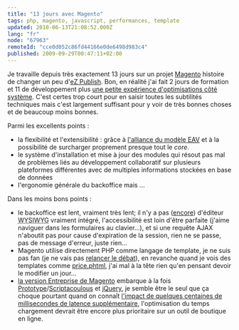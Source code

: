 ```yaml
---
title: "13 jours avec Magento"
tags: php, magento, javascript, performances, template
updated: 2010-06-13T21:08:52.000Z
lang: "fr"
node: "67963"
remoteId: "cce0d052c86fd44166e0de6498d983c4"
published: 2009-09-29T00:47:11+02:00
---
```


Je travaille depuis très exactement 13 jours sur un projet [Magento](/tag/magento) histoire de changer un peu d'[eZ Publish](/tag/ez-publish). Bon, en réalité j'ai fait 2 jours de formation et 11 de développement plus [une petite expérience d'optimisations côté système](/post/optimisations-magento-et-autres-applications-php-mysql). C'est certes trop court pour en saisir toutes les subtilités techniques mais c'est largement suffisant pour y voir de très bonnes choses et de beaucoup moins bonnes.


Parmi les excellents points :

* la flexibilité et l'extensibilité : grâce à [l'alliance du modèle <abbr title="Entity Attribute Value">EAV</abbr>](http://en.wikipedia.org/wiki/Entity-attribute-value_model) et à la possibilité de surcharger proprement presque tout le *core*.
* le système d'installation et mise à jour des modules qui résout pas mal de problèmes liés au développement collaboratif sur plusieurs plateformes différentes avec de multiples informations stockées en base de données
* l'ergonomie générale du backoffice mais ...

Dans les moins bons points :

* le backoffice est lent, vraiment très lent; il n'y a pas ([encore](http://www.magentocommerce.com/download/release_notes#Release%20Notes%20-%20Magento%201.4.0.0-alpha2%20%28September%2025,%202009%29)) d'éditeur <abbr title="What You See Is What You Get">WYSIWYG</abbr>  vraiment intégré, l'accessibilité est loin d'être parfaite (j'aime naviguer dans les formulaires au clavier...), et si une requête AJAX n'aboutit pas pour cause d'expiration de la session, rien ne se passe, pas de message d'erreur, juste rien...
* Magento utilise directement PHP comme langage de template, je ne suis pas fan (je ne vais pas [relancer le débat](http://truffo.fr/2009/06/utilite-des-langages-de-templates-en-php/)), en revanche quand je vois des templates comme [price.phtml](http://svn.magentocommerce.com/source/branches/1.3/app/design/frontend/default/default/template/catalog/product/price.phtml), j'ai mal à la tête rien qu'en pensant devoir le modifier un jour...
* [la version Entreprise de Magento](http://www.magentocommerce.com/product/enterprise-edition) embarque à la fois [Prototype](http://www.prototypejs.org/)/[Scriptacoulous](http://script.aculo.us/) et [jQuery](http://jquery.com/), je semble être le seul que ça choque pourtant quand on connaît [l'impact de quelques centaines de millisecondes de latence supplémentaire](http://performance.survol.fr/2008/06/a-quoi-ca-sert/), l'optimisation du temps chargement devrait être encore plus prioritaire sur un outil de boutique en ligne.
